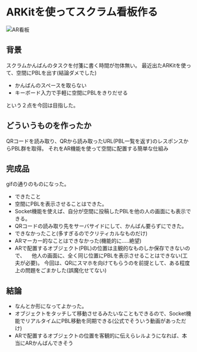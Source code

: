 ARKitを使ってスクラム看板作る
====
![AR看板](sample.gif)

## 背景
スクラムかんばんのタスクを付箋に書く時間が勿体無い。
最近出たARKitを使って、空間にPBLを出す(結論ダメでした)

- かんばんのスペースを取らない
- キーボード入力で手軽に空間にPBLをきりだせる

という２点を今回は目指した。

## どういうものを作ったか
QRコードを読み取り、QRから読み取ったURL(PBL一覧を返す)のレスポンスからPBL群を取得。
それをAR機能を使って空間に配置する簡単な仕組み

## 完成品
gifの通りのものになった。
- できたこと
 - 空間にPBLを表示させることはできた。
 - Socket機能を使えば、自分が空間に投稿したPBLを他の人の画面にも表示できる。
 - QRコードの読み取り先をサーバサイドにして、かんばん要らずにできた。
- できなかったこと(多すぎるのでクリティカルなものだけ)
 - ARマーカー的なことはできなかった(機能的に.....絶望)
 - ARで配置するオブジェクト(PBL)の位置は主観的なものしか保存できないので、
 　他人の画面に、全く同じ位置にPBLを表示させることはできない(工夫が必要)。
今回は、QRにスマホを向けてもらうのを前提として、ある程度上の問題をごまかした(誤魔化せてない)

## 結論
- なんとか形になってよかった。
- オブジェクトをタッチして移動させるみたいなこともできるので、Socket機能でリアルタイムにPBL移動を同期できる(公式でそういう動画があっただけ)
- ARで配置するオブジェクトの位置を客観的に伝えらレルようになれば、本当にARかんばんできそう
